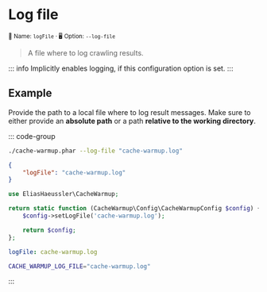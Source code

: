 # Log file <Badge type="tip" text="2.4.0+" />

<small>📝&nbsp;Name: `logFile` &middot; 🖥️&nbsp;Option: `--log-file`</small>

> A file where to log crawling results.

::: info
Implicitly enables logging, if this configuration option is set.
:::

## Example

Provide the path to a local file where to log result messages. Make sure
to either provide an **absolute path** or a path **relative to the working
directory**.

::: code-group

```bash [CLI]
./cache-warmup.phar --log-file "cache-warmup.log"
```

```json [JSON]
{
    "logFile": "cache-warmup.log"
}
```

```php [PHP]
use EliasHaeussler\CacheWarmup;

return static function (CacheWarmup\Config\CacheWarmupConfig $config) {
    $config->setLogFile('cache-warmup.log');

    return $config;
};
```

```yaml [YAML]
logFile: cache-warmup.log
```

```bash [.env]
CACHE_WARMUP_LOG_FILE="cache-warmup.log"
```

:::
